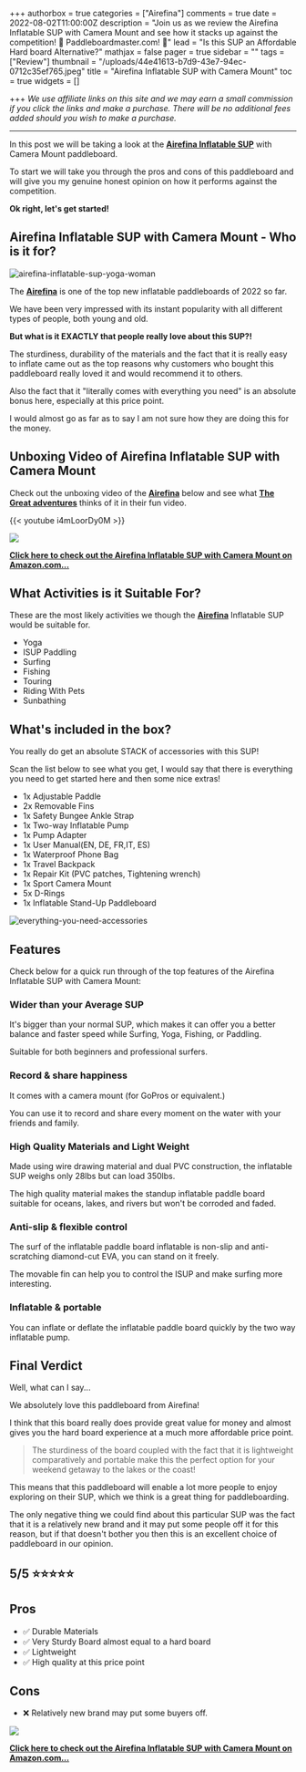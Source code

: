 +++
authorbox = true
categories = ["Airefina"]
comments = true
date = 2022-08-02T11:00:00Z
description = "Join us as we review the Airefina Inflatable SUP with Camera Mount  and see how it stacks up against the competition! 🛶 Paddleboardmaster.com! 🛶"
lead = "Is this SUP an Affordable Hard board Alternative?"
mathjax = false
pager = true
sidebar = ""
tags = ["Review"]
thumbnail = "/uploads/44e41613-b7d9-43e7-94ec-0712c35ef765.jpeg"
title = "Airefina Inflatable SUP with Camera Mount"
toc = true
widgets = []

+++
_We use affiliate links on this site and we may earn a small commission if you click the links and make a purchase. There will be no additional fees added should you wish to make a purchase._

***

In this post we will be taking a look at the [**Airefina Inflatable SUP**](https://www.amazon.com/Airefina-Inflatable-Paddleboard-Accessories-Extra-Light/dp/B09LC1GD64?keywords=airefina+paddleboard&qid=1659474529&sprefix=Airefina%2Caps%2C501&sr=8-5&linkCode=ll1&tag=paddleboardmaster-20&linkId=354f3803d1f22d6053ac7fc53b3f8fa9&language=en_US&ref_=as_li_ss_tl) with Camera Mount paddleboard.

To start we will take you through the pros and cons of this paddleboard and will give you my genuine honest opinion on how it performs against the competition.

**Ok right, let's get started!**

## Airefina Inflatable SUP with Camera Mount  - Who is it for?

![airefina-inflatable-sup-yoga-woman](/uploads/backgrounds.jpg "airefina-inflatable-sup-yoga-woman")

The [**Airefina**](/categories/airefina/) is one of the top new inflatable paddleboards of 2022 so far.

We have been very impressed with its instant popularity with all different types of people, both young and old.

**But what is it EXACTLY that people really love about this SUP?!**

The sturdiness, durability of the materials and the fact that it is really easy to inflate came out as the top reasons why customers who bought this paddleboard really loved it and would recommend it to others.

Also the fact that it "literally comes with everything you need" is an absolute bonus here, especially at this price point.

I would almost go as far as to say I am not sure how they are doing this for the money.

## Unboxing Video of Airefina Inflatable SUP with Camera Mount

Check out the unboxing video of the [**Airefina**](/categories/airefina/) below and see what [**The Great adventures**](https://www.youtube.com/channel/UCCd6isPH18-iAkueB12pdOQ) thinks of it in their fun video.

{{< youtube i4mLoorDy0M >}}

[![](/uploads/button.png)](https://www.amazon.com/Airefina-Inflatable-Paddleboard-Accessories-Extra-Light/dp/B09LC1GD64?keywords=airefina+paddleboard&qid=1659474529&sprefix=Airefina%2Caps%2C501&sr=8-5&linkCode=ll1&tag=paddleboardmaster-20&linkId=354f3803d1f22d6053ac7fc53b3f8fa9&language=en_US&ref_=as_li_ss_tl)

[**Click here to check out the Airefina Inflatable SUP with Camera Mount  on Amazon.com...**](https://www.amazon.com/Airefina-Inflatable-Paddleboard-Accessories-Extra-Light/dp/B09LC1GD64?keywords=airefina+paddleboard&qid=1659474529&sprefix=Airefina%2Caps%2C501&sr=8-5&linkCode=ll1&tag=paddleboardmaster-20&linkId=354f3803d1f22d6053ac7fc53b3f8fa9&language=en_US&ref_=as_li_ss_tl)

## What Activities is it Suitable For?

These are the most likely activities we though the [**Airefina**](/categories/airefina/) Inflatable SUP would be suitable for.

* Yoga
* ‎I‎SUP Paddling
* Surfing
* Fishing
* Touring
* Riding With Pets
* Sunbathing

## What's included in the box?

You really do get an absolute STACK of accessories with this SUP!

Scan the list below to see what you get, I would say that there is everything you need to get started here and then some nice extras!

* ‎1x Adjustable Paddle
* 2x Removable Fins
* 1x Safety Bungee Ankle Strap
* 1x Two-way Inflatable Pump
* 1x Pump Adapter
* 1x User Manual(EN, DE, FR,IT, ES)
* 1x Waterproof Phone Bag
* 1x Travel Backpack
* 1x Repair Kit (PVC patches, Tightening wrench)
* 1x Sport Camera Mount
* 5x D-Rings
* 1x Inflatable Stand-Up Paddleboard

![everything-you-need-accessories](/uploads/backgrounds.png "everything-you-need-accessories")

## Features

Check below for a quick run through of the top features of the Airefina Inflatable SUP with Camera Mount:

### Wider than your Average SUP

It's bigger than your normal SUP, which makes it can offer you a better balance and faster speed while Surfing, Yoga, Fishing, or Paddling.

Suitable for both beginners and professional surfers.

### Record & share happiness

It comes with a camera mount (for GoPros or equivalent.)

You can use it to record and share every moment on the water with your friends and family.

### High Quality Materials and Light Weight

Made using wire drawing material and dual PVC construction, the inflatable SUP weighs only 28lbs but can load 350lbs.

The high quality material makes the standup inflatable paddle board suitable for oceans, lakes, and rivers but won't be corroded and faded.

### Anti-slip & flexible control

The surf of the inflatable paddle board inflatable is non-slip and anti-scratching diamond-cut EVA, you can stand on it freely.

The movable fin can help you to control the ISUP and make surfing more interesting.

### Inflatable & portable

You can inflate or deflate the inflatable paddle board quickly by the two way inflatable pump.

## Final Verdict

Well, what can I say...

We absolutely love this paddleboard from Airefina!

I think that this board really does provide great value for money and almost gives you the hard board experience at a much more affordable price point.

> The sturdiness of the board coupled with the fact that it is lightweight comparatively and portable make this the perfect option for your weekend getaway to the lakes or the coast!

This means that this paddleboard will enable a lot more people to enjoy exploring on their SUP, which we think is a great thing for paddleboarding.

The only negative thing we could find about this particular SUP was the fact that it is a relatively new brand and it may put some people off it for this reason, but if that doesn't bother you then this is an excellent choice of paddleboard in our opinion.

## 5/5 ⭐⭐⭐⭐⭐

## Pros

* ✅ Durable Materials
* ✅ Very Sturdy Board almost equal to a hard board
* ✅ Lightweight
* ✅ High quality at this price point

## Cons

* ❌ Relatively new brand may put some buyers off.

[![](/uploads/button.png)](https://www.amazon.com/Airefina-Inflatable-Paddleboard-Accessories-Extra-Light/dp/B09LC1GD64?keywords=airefina+paddleboard&qid=1659474529&sprefix=Airefina%2Caps%2C501&sr=8-5&linkCode=ll1&tag=paddleboardmaster-20&linkId=354f3803d1f22d6053ac7fc53b3f8fa9&language=en_US&ref_=as_li_ss_tl)

[**Click here to check out the Airefina Inflatable SUP with Camera Mount  on Amazon.com...**](https://www.amazon.com/Airefina-Inflatable-Paddleboard-Accessories-Extra-Light/dp/B09LC1GD64?keywords=airefina+paddleboard&qid=1659474529&sprefix=Airefina%2Caps%2C501&sr=8-5&linkCode=ll1&tag=paddleboardmaster-20&linkId=354f3803d1f22d6053ac7fc53b3f8fa9&language=en_US&ref_=as_li_ss_tl)